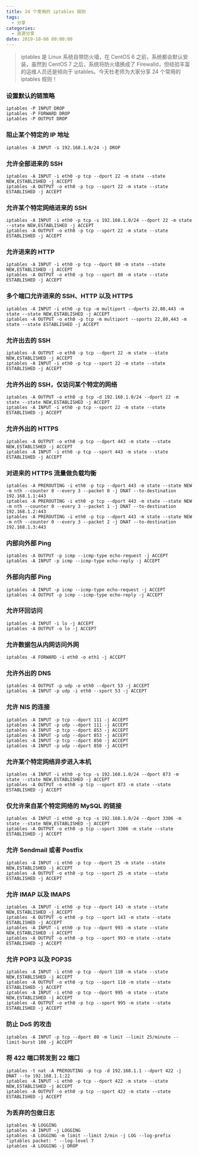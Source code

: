 ```yaml
---
title: 24 个常用的 iptables 规则
tags:
  - 分享
categories:
  - 资源分享
date: 2019-10-08 00:00:00
---
```


> iptables 是 Linux 系统自带防火墙，在 CentOS 6 之前，系统都会默认安装，虽然到 CentOS 7 之后，系统将防火墙换成了 Firewalld，但经验丰富的运维人员还是倾向于 iptables。今天杜老师为大家分享 24 个常用的 iptables 规则！

<!-- more -->

### 设置默认的链策略

```
iptables -P INPUT DROP
iptables -P FORWARD DROP
iptables -P OUTPUT DROP
```

### 阻止某个特定的 IP 地址

```
iptables -A INPUT -s 192.168.1.0/24 -j DROP
```

### 允许全部进来的 SSH

```
iptables -A INPUT -i eth0 -p tcp --dport 22 -m state --state NEW,ESTABLISHED -j ACCEPT
iptables -A OUTPUT -o eth0 -p tcp --sport 22 -m state --state ESTABLISHED -j ACCEPT
```

### 允许某个特定网络进来的 SSH

```
iptables -A INPUT -i eth0 -p tcp -s 192.168.1.0/24 --dport 22 -m state --state NEW,ESTABLISHED -j ACCEPT
iptables -A OUTPUT -o eth0 -p tcp --sport 22 -m state --state ESTABLISHED -j ACCEPT
```

### 允许进来的 HTTP

```
iptables -A INPUT -i eth0 -p tcp --dport 80 -m state --state NEW,ESTABLISHED -j ACCEPT
iptables -A OUTPUT -o eth0 -p tcp --sport 80 -m state --state ESTABLISHED -j ACCEPT
```

### 多个端口允许进来的 SSH、HTTP 以及 HTTPS

```
iptables -A INPUT -i eth0 -p tcp -m multiport --dports 22,80,443 -m state --state NEW,ESTABLISHED -j ACCEPT
iptables -A OUTPUT -o eth0 -p tcp -m multiport --sports 22,80,443 -m state --state ESTABLISHED -j ACCEPT
```

### 允许出去的 SSH

```
iptables -A OUTPUT -o eth0 -p tcp --dport 22 -m state --state NEW,ESTABLISHED -j ACCEPT
iptables -A INPUT -i eth0 -p tcp --sport 22 -m state --state ESTABLISHED -j ACCEPT
```

### 允许外出的 SSH，仅访问某个特定的网络

```
iptables -A OUTPUT -o eth0 -p tcp -d 192.168.1.0/24 --dport 22 -m state --state NEW,ESTABLISHED -j ACCEPT
iptables -A INPUT -i eth0 -p tcp --sport 22 -m state --state ESTABLISHED -j ACCEPT
```

### 允许外出的 HTTPS

```
iptables -A OUTPUT -o eth0 -p tcp --dport 443 -m state --state NEW,ESTABLISHED -j ACCEPT
iptables -A INPUT -i eth0 -p tcp --sport 443 -m state --state ESTABLISHED -j ACCEPT
```

### 对进来的 HTTPS 流量做负载均衡

```
iptables -A PREROUTING -i eth0 -p tcp --dport 443 -m state --state NEW -m nth --counter 0 --every 3 --packet 0 -j DNAT --to-destination 192.168.1.1:443
iptables -A PREROUTING -i eth0 -p tcp --dport 443 -m state --state NEW -m nth --counter 0 --every 3 --packet 1 -j DNAT --to-destination 192.168.1.2:443
iptables -A PREROUTING -i eth0 -p tcp --dport 443 -m state --state NEW -m nth --counter 0 --every 3 --packet 2 -j DNAT --to-destination 192.168.1.3:443
```

### 内部向外部 Ping

```
iptables -A OUTPUT -p icmp --icmp-type echo-request -j ACCEPT
iptables -A INPUT -p icmp --icmp-type echo-reply -j ACCEPT
```

### 外部向内部 Ping

```
iptables -A INPUT -p icmp --icmp-type echo-request -j ACCEPT
iptables -A OUTPUT -p icmp --icmp-type echo-reply -j ACCEPT
```

### 允许环回访问

```
iptables -A INPUT -i lo -j ACCEPT
iptables -A OUTPUT -o lo -j ACCEPT
```

### 允许数据包从内网访问外网

```
iptables -A FORWARD -i eth0 -o eth1 -j ACCEPT
```

### 允许外出的 DNS

```
iptables -A OUTPUT -p udp -o eth0 --dport 53 -j ACCEPT
iptables -A INPUT -p udp -i eth0 --sport 53 -j ACCEPT
```

### 允许 NIS 的连接

```
iptables -A INPUT -p tcp --dport 111 -j ACCEPT
iptables -A INPUT -p udp --dport 111 -j ACCEPT
iptables -A INPUT -p tcp --dport 853 -j ACCEPT
iptables -A INPUT -p udp --dport 853 -j ACCEPT
iptables -A INPUT -p tcp --dport 850 -j ACCEPT
iptables -A INPUT -p udp --dport 850 -j ACCEPT
```

### 允许某个特定网络异步进入本机

```
iptables -A INPUT -i eth0 -p tcp -s 192.168.1.0/24 --dport 873 -m state --state NEW,ESTABLISHED -j ACCEPT
iptables -A OUTPUT -o eth0 -p tcp --sport 873 -m state --state ESTABLISHED -j ACCEPT
```

### 仅允许来自某个特定网络的 MySQL 的链接

```
iptables -A INPUT -i eth0 -p tcp -s 192.168.1.0/24 --dport 3306 -m state --state NEW,ESTABLISHED -j ACCEPT
iptables -A OUTPUT -o eth0 -p tcp --sport 3306 -m state --state ESTABLISHED -j ACCEPT
```

### 允许 Sendmail 或者 Postfix

```
iptables -A INPUT -i eth0 -p tcp --dport 25 -m state --state NEW,ESTABLISHED -j ACCEPT
iptables -A OUTPUT -o eth0 -p tcp --sport 25 -m state --state ESTABLISHED -j ACCEPT
```

### 允许 IMAP 以及 IMAPS

```
iptables -A INPUT -i eth0 -p tcp --dport 143 -m state --state NEW,ESTABLISHED -j ACCEPT
iptables -A OUTPUT -o eth0 -p tcp --sport 143 -m state --state ESTABLISHED -j ACCEPT
iptables -A INPUT -i eth0 -p tcp --dport 993 -m state --state NEW,ESTABLISHED -j ACCEPT
iptables -A OUTPUT -o eth0 -p tcp --sport 993 -m state --state ESTABLISHED -j ACCEPT
```

### 允许 POP3 以及 POP3S

```
iptables -A INPUT -i eth0 -p tcp --dport 110 -m state --state NEW,ESTABLISHED -j ACCEPT
iptables -A OUTPUT -o eth0 -p tcp --sport 110 -m state --state ESTABLISHED -j ACCEPT
iptables -A INPUT -i eth0 -p tcp --dport 995 -m state --state NEW,ESTABLISHED -j ACCEPT
iptables -A OUTPUT -o eth0 -p tcp --sport 995 -m state --state ESTABLISHED -j ACCEPT
```

### 防止 DoS 的攻击

```
iptables -A INPUT -p tcp --dport 80 -m limit --limit 25/minute --limit-burst 100 -j ACCEPT
```

### 将 422 端口转发到 22 端口

```
iptables -t nat -A PREROUTING -p tcp -d 192.168.1.1 --dport 422 -j DNAT --to 192.168.1.1:22
iptables -A INPUT -i eth0 -p tcp --dport 422 -m state --state NEW,ESTABLISHED -j ACCEPT
iptables -A OUTPUT -o eth0 -p tcp --sport 422 -m state --state ESTABLISHED -j ACCEPT
```

### 为丢弃的包做日志

```
iptables -N LOGGING
iptables -A INPUT -j LOGGING
iptables -A LOGGING -m limit --limit 2/min -j LOG --log-prefix "iptables packet: " --log-level 7
iptables -A LOGGING -j DROP
```